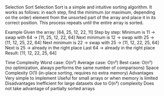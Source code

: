 Selection Sort
Selection Sort is a simple and intuitive sorting algorithm.
It works as follows: in each step, find the minimum (or maximum, depending on the order) element from the unsorted part of the array and place it in its correct position.
This process repeats until the entire array is sorted.

Example
Given the array:
[64, 25, 12, 22, 11]
Step by step:
Minimum is 11 → swap with 64 → [11, 25, 12, 22, 64]
Next minimum is 12 → swap with 25 → [11, 12, 25, 22, 64]
Next minimum is 22 → swap with 25 → [11, 12, 22, 25, 64]
Next is 25 → already in the right place
Last 64 → already in the right place
Result:
[11, 12, 22, 25, 64]

Time Complexity
Worst case: O(n²)
Average case: O(n²)
Best case: O(n²) (no optimization, always performs the same number of comparisons)
Space Complexity
O(1) (in-place sorting, requires no extra memory)
Advantages
Very simple to implement
Useful for small arrays or when memory is limited
Disadvantages
Inefficient for large datasets due to O(n²) complexity
Does not take advantage of partially sorted arrays
